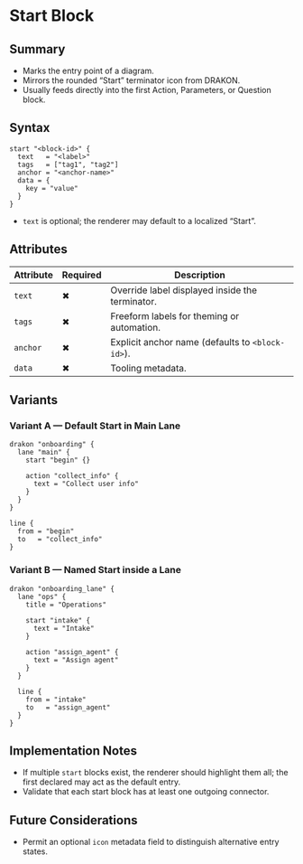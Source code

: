 # Start Block

## Summary

- Marks the entry point of a diagram.
- Mirrors the rounded “Start” terminator icon from DRAKON.
- Usually feeds directly into the first Action, Parameters, or Question block.

## Syntax

```hcl
start "<block-id>" {
  text   = "<label>"
  tags   = ["tag1", "tag2"]
  anchor = "<anchor-name>"
  data = {
    key = "value"
  }
}
```

- `text` is optional; the renderer may default to a localized “Start”.

## Attributes

| Attribute | Required | Description |
|-----------|----------|-------------|
| `text` | ✖ | Override label displayed inside the terminator. |
| `tags` | ✖ | Freeform labels for theming or automation. |
| `anchor` | ✖ | Explicit anchor name (defaults to `<block-id>`). |
| `data` | ✖ | Tooling metadata. |

## Variants

### Variant A — Default Start in Main Lane

```hcl
drakon "onboarding" {
  lane "main" {
    start "begin" {}

    action "collect_info" {
      text = "Collect user info"
    }
  }
}

line {
  from = "begin"
  to   = "collect_info"
}
```

### Variant B — Named Start inside a Lane

```hcl
drakon "onboarding_lane" {
  lane "ops" {
    title = "Operations"

    start "intake" {
      text = "Intake"
    }

    action "assign_agent" {
      text = "Assign agent"
    }
  }

  line {
    from = "intake"
    to   = "assign_agent"
  }
}
```

## Implementation Notes

- If multiple `start` blocks exist, the renderer should highlight them all; the first declared may act as the default entry.
- Validate that each start block has at least one outgoing connector.

## Future Considerations

- Permit an optional `icon` metadata field to distinguish alternative entry states.
